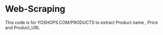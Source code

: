 # Web-Scraping

This code is for YOSHOPS.COM/PRODUCTS to extract Product name , Price and Product_URL
